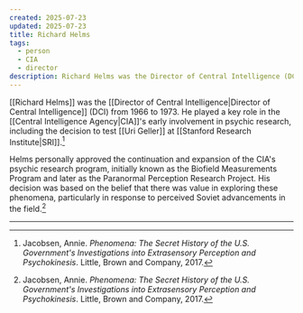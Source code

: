 ```yaml
---
created: 2025-07-23
updated: 2025-07-23
title: Richard Helms
tags:
  - person
  - CIA
  - director
description: Richard Helms was the Director of Central Intelligence (DCI) from 1966 to 1973, and played a key role in the CIA's early involvement in psychic research.
---
```


[[Richard Helms]] was the [[Director of Central Intelligence|Director of Central Intelligence]] (DCI) from 1966 to 1973. He played a key role in the [[Central Intelligence Agency|CIA]]'s early involvement in psychic research, including the decision to test [[Uri Geller]] at [[Stanford Research Institute|SRI]].[^1]

Helms personally approved the continuation and expansion of the CIA's psychic research program, initially known as the Biofield Measurements Program and later as the Paranormal Perception Research Project. His decision was based on the belief that there was value in exploring these phenomena, particularly in response to perceived Soviet advancements in the field.[^1]

---

[^1]: Jacobsen, Annie. *Phenomena: The Secret History of the U.S. Government's Investigations into Extrasensory Perception and Psychokinesis*. Little, Brown and Company, 2017.
